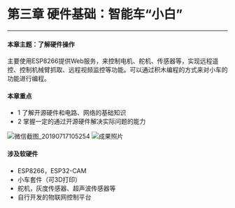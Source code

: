 # 第三章 硬件基础：智能车“小白”

---

#### 本章主题：了解硬件操作

主要使用ESP8266提供Web服务，来控制电机、舵机、传感器等，实现远程遥控、控制机械臂抓取、远程视频监控等功能。可以通过积木编程的方式来对小车的功能进行编程。

#### 本章重点

- 1 了解开源硬件和电路、网络的基础知识
- 2 掌握一定的通过开源硬件解决实际问题的能力

![微信截图_20190717105254](https://md.hass.live/%E5%BE%AE%E4%BF%A1%E6%88%AA%E5%9B%BE_20190717105254.png)
![成果照片](https://md.hass.live/%E6%88%90%E6%9E%9C%E7%85%A7%E7%89%87.jpg)

#### 涉及软硬件

- ESP8266，ESP32-CAM
- 小车套件（可3D打印）
- 舵机，灰度传感器、超声波传感器等
- 自行开发的物联网控制平台
